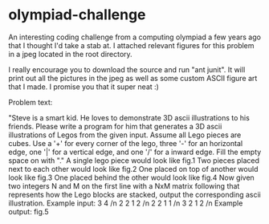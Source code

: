 # olympiad-challenge
An interesting coding challenge from a computing olympiad a few years ago that I thought I'd take a stab at. I attached relevant figures for this problem in a jpeg located in the root directory.

I really encourage you to download the source and run "ant junit". It will print out all the pictures in the jpeg as well as some custom ASCII figure art that I made. I promise you that it  super neat :)

Problem text:

"Steve is a smart kid. He loves to demonstrate 3D ascii illustrations to his friends. Please write a program for him that generates a 3D ascii illustrations of Legos from the given input.
Assume all Lego pieces are cubes. Use a '+' for every corner of the lego, three '-' for an horizontal edge, one '|' for a vertical edge, and one '/' for a inward edge. Fill the empty space on with "."
A single lego piece would look like fig.1
Two pieces placed next to each other would look like fig.2
One placed on top of another would look like fig.3
One placed behind the other would look like fig.4
Now given two integers N and M on the first line with a NxM matrix following that represents how the Lego blocks are stacked, output the corresponding ascii illustration.
Example input:
3 4 /n
2 2 1 2 /n
2 2 1 1 /n
3 2 1 2 /n
Example output:
fig.5

